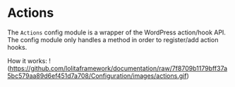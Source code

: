 Actions
===

The `Actions` config module is a wrapper of the WordPress action/hook API. The config module only handles a method in order to register/add action hooks.

How it works: !(https://github.com/lolitaframework/documentation/raw/7f8709b1179bff37a5bc579aa89d6ef451d7a708/Configuration/images/actions.gif)